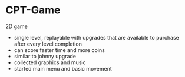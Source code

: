 # CPT-Game

2D game 
 - single level, replayable with upgrades that are available to purchase after every level completion
 - can score faster time and more coins
 - similar to johnny upgrade
- collected graphics and music
- started main menu and basic movement
